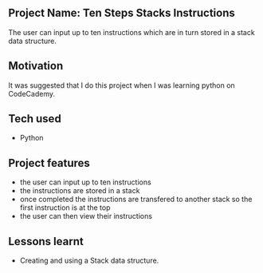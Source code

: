 ## Project Name: Ten Steps Stacks Instructions
The user can input up to ten instructions which are in turn stored in a stack data structure.

## Motivation
It was suggested that I do this project when I was learning python on CodeCademy.

## Tech used
- Python

## Project features
- the user can input up to ten instructions
- the instructions are stored in a stack
- once completed the instructions are transfered to another stack so the first instruction is at the top
- the user can then view their instructions

## Lessons learnt
- Creating and using a Stack data structure.
